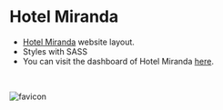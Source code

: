 # Hotel Miranda
- [Hotel Miranda](https://nicolascou.github.io/hotel-miranda/) website layout.
- Styles with SASS
- You can visit the dashboard of Hotel Miranda [here](https://github.com/nicolascou/hotel-miranda-dashboard/).
<br>

![favicon](https://github.com/nicolascou/hotel-miranda/assets/97462538/50a14cf0-0d2e-49a4-9a8d-13c6d4136e1c)
